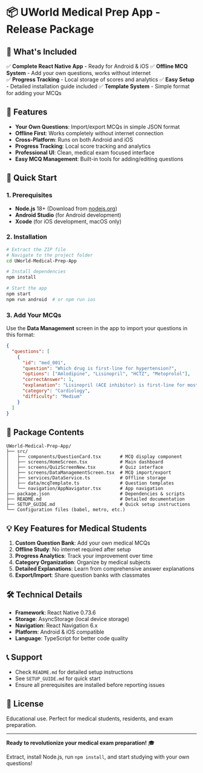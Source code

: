 # 📦 UWorld Medical Prep App - Release Package

## 🎯 What's Included

✅ **Complete React Native App** - Ready for Android & iOS
✅ **Offline MCQ System** - Add your own questions, works without internet  
✅ **Progress Tracking** - Local storage of scores and analytics
✅ **Easy Setup** - Detailed installation guide included
✅ **Template System** - Simple format for adding your MCQs

## 📱 Features

- **Your Own Questions**: Import/export MCQs in simple JSON format
- **Offline First**: Works completely without internet connection
- **Cross-Platform**: Runs on both Android and iOS
- **Progress Tracking**: Local score tracking and analytics
- **Professional UI**: Clean, medical exam focused interface
- **Easy MCQ Management**: Built-in tools for adding/editing questions

## 🚀 Quick Start

### 1. Prerequisites
- **Node.js** 18+ (Download from [nodejs.org](https://nodejs.org/))
- **Android Studio** (for Android development)
- **Xcode** (for iOS development, macOS only)

### 2. Installation
```bash
# Extract the ZIP file
# Navigate to the project folder
cd UWorld-Medical-Prep-App

# Install dependencies  
npm install

# Start the app
npm start
npm run android  # or npm run ios
```

### 3. Add Your MCQs
Use the **Data Management** screen in the app to import your questions in this format:

```json
{
  "questions": [
    {
      "id": "med_001",
      "question": "Which drug is first-line for hypertension?",
      "options": ["Amlodipine", "Lisinopril", "HCTZ", "Metoprolol"],
      "correctAnswer": 1,
      "explanation": "Lisinopril (ACE inhibitor) is first-line for most patients...",
      "category": "Cardiology",
      "difficulty": "Medium"
    }
  ]
}
```

## 📂 Package Contents

```
UWorld-Medical-Prep-App/
├── src/
│   ├── components/QuestionCard.tsx       # MCQ display component
│   ├── screens/HomeScreen.tsx            # Main dashboard
│   ├── screens/QuizScreenNew.tsx         # Quiz interface
│   ├── screens/DataManagementScreen.tsx  # MCQ import/export
│   ├── services/DataService.ts           # Offline storage
│   ├── data/mcqTemplate.ts               # Question templates
│   └── navigation/AppNavigator.tsx       # App navigation
├── package.json                          # Dependencies & scripts
├── README.md                             # Detailed documentation
├── SETUP_GUIDE.md                        # Quick setup instructions
└── Configuration files (babel, metro, etc.)
```

## 💡 Key Features for Medical Students

1. **Custom Question Bank**: Add your own medical MCQs
2. **Offline Study**: No internet required after setup
3. **Progress Analytics**: Track your improvement over time
4. **Category Organization**: Organize by medical subjects
5. **Detailed Explanations**: Learn from comprehensive answer explanations
6. **Export/Import**: Share question banks with classmates

## 🛠️ Technical Details

- **Framework**: React Native 0.73.6
- **Storage**: AsyncStorage (local device storage)
- **Navigation**: React Navigation 6.x
- **Platform**: Android & iOS compatible
- **Language**: TypeScript for better code quality

## 📞 Support

- Check `README.md` for detailed setup instructions
- See `SETUP_GUIDE.md` for quick start
- Ensure all prerequisites are installed before reporting issues

## 📄 License

Educational use. Perfect for medical students, residents, and exam preparation.

---

**Ready to revolutionize your medical exam preparation!** 🎓

Extract, install Node.js, run `npm install`, and start studying with your own questions!
